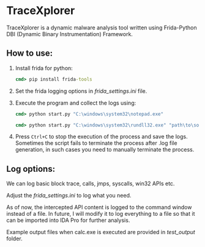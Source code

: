 # TraceXplorer

TraceXplorer is a dynamic malware analysis tool written using Frida-Python DBI (Dynamic Binary Instrumentation) Framework.

## How to use:

1. Install frida for python:

   ```cmd
   cmd> pip install frida-tools
   ```
2. Set the frida logging options in *frida_settings.ini* file.

3. Execute the program and collect the logs using:

   ```cmd
   cmd> python start.py "C:\windows\system32\notepad.exe"
   ```

   ```cmd
   cmd> python start.py "C:\windows\system32\rundll32.exe" "path\to\some.dll",someexport
   ```
4. Press `Ctrl+C` to stop the execution of the process and save the logs. Sometimes the script fails to terminate the process after .log file generation, in such cases you need to manually terminate the process.

## Log options:

We can log basic block trace, calls, jmps, syscalls, win32 APIs etc.

Adjust the *frida_settings.ini* to log what you need.

As of now, the intercepted API content is logged to the command window instead of a file. In future, I will modify it to log everything to a file so that it can be imported into IDA Pro for further analysis.

Example output files when calc.exe is executed are provided in *test_output* folder.

